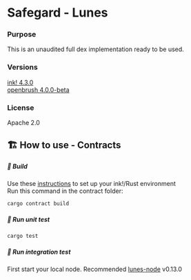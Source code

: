 # Safegard - Lunes

### Purpose

This is an unaudited full dex implementation ready to be used.

### Versions

[ink! 4.3.0](https://github.com/paritytech/ink/tree/v4.3.0)  
[openbrush 4.0.0-beta](https://github.com/Brushfam/openbrush-contracts/tree/4.0.0-beta)

### License

Apache 2.0

## 🏗️ How to use - Contracts

##### 💫 Build

Use these [instructions](https://use.ink/getting-started/setup) to set up your ink!/Rust environment  
Run this command in the contract folder:

```sh
cargo contract build
```

##### 💫 Run unit test

```sh
cargo test
```

##### 💫 Run integration test

First start your local node. Recommended [lunes-node](https://github.com/lunes-platform/lunes-nightly) v0.13.0
